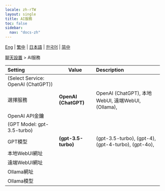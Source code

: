 ```yaml
---
locale: zh-rTW
layout: single
title: AI服務
toc: false
sidebar:
  nav: "docs-zh"
---
```

[Eng](/dancexr/menu/2025.4/chat/ai_service) | [繁中](/tw/dancexr/menu/2025.4/chat/ai_service) | [日本語](/jp/dancexr/menu/2025.4/chat/ai_service) | [한국어](/kr/dancexr/menu/2025.4/chat/ai_service) | [简中](/zh/dancexr/menu/2025.4/chat/ai_service)

[聊天設置](../menu#聊天設置) > AI服務



| Setting | Value | Description |
| :--- | --- | :--- |
| (Select Service: OpenAI (ChatGPT)) || 
| 選擇服務 | **OpenAI (ChatGPT)** | OpenAI (ChatGPT), 本地WebUI, 遠端WebUI, (Ollama),  |
| OpenAI API金鑰 || 
| (GPT Model: gpt-3.5-turbo) || 
| GPT模型 | **(gpt-3.5-turbo)** | (gpt-3.5-turbo), (gpt-4), (gpt-4-turbo), (gpt-4o),  |
| 本地WebUI網址 || 
| 遠端WebUI網址 || 
| Ollama網址 || 
| Ollama模型 || 
